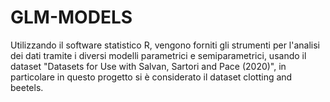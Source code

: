 # GLM-MODELS

Utilizzando il software statistico R, vengono forniti gli strumenti per l'analisi dei dati tramite i diversi modelli parametrici e semiparametrici, usando il dataset "Datasets for Use with Salvan, Sartori and Pace (2020)", in particolare in questo progetto si è considerato il dataset clotting and beetels. 
